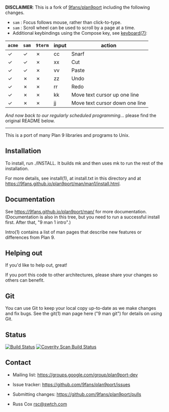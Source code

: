 **DISCLAIMER**: This is a fork of [9fans/plan9port](https://github.com/9fans/plan9port) including the following changes.

- `sam` : Focus follows mouse, rather than click-to-type.
- `sam` : Scroll wheel can be used to scroll by a page at a time.
- Additional keybindings using the Compose key, see [keyboard(7)](https://9fans.github.io/plan9port/man/man7/keyboard.html):

|`acme`|`sam`|`9term`|input|action                         |
|------|-----|-------|-----|-------------------------------|
|✓     |✓    |✗      |cc   |Snarf                          |
|✓     |✓    |✗      |xx   |Cut                            |
|✓     |✓    |✗      |vv   |Paste                          |
|✓     |✗    |✗      |zz   |Undo                           |
|✓     |✗    |✗      |rr   |Redo                           |
|✓     |✗    |✗      |kk   |Move text cursor up one line   |
|✓     |✗    |✗      |jj   |Move text cursor down one line |

*And now back to our regularly scheduled programming*... please find the original README below.

---

This is a port of many Plan 9 libraries and programs to Unix.

Installation
------------

To install, run ./INSTALL.  It builds mk and then uses mk to
run the rest of the installation.

For more details, see install(1), at install.txt in this directory
and at https://9fans.github.io/plan9port/man/man1/install.html.

Documentation
-------------

See https://9fans.github.io/plan9port/man/ for more documentation.
(Documentation is also in this tree, but you need to run
a successful install first.  After that, "9 man 1 intro".)

Intro(1) contains a list of man pages that describe new features
or differences from Plan 9.

Helping out
-----------

If you'd like to help out, great!

If you port this code to other architectures, please share your changes
so others can benefit.

Git
---

You can use Git to keep your local copy up-to-date as we make
changes and fix bugs.  See the git(1) man page here ("9 man git")
for details on using Git.

Status
------

[![Build Status](https://travis-ci.org/9fans/plan9port.svg?branch=master)](https://travis-ci.org/9fans/plan9port)
[![Coverity Scan Build Status](https://scan.coverity.com/projects/plan-9-from-user-space/badge.svg)](https://scan.coverity.com/projects/plan-9-from-user-space)


Contact
-------

* Mailing list: https://groups.google.com/group/plan9port-dev
* Issue tracker: https://github.com/9fans/plan9port/issues
* Submitting changes: https://github.com/9fans/plan9port/pulls

* Russ Cox <rsc@swtch.com>
